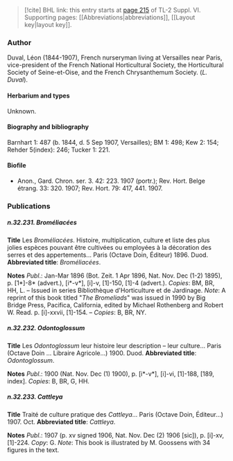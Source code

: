 > [!cite] BHL link: this entry starts at [page 215](https://www.biodiversitylibrary.org/item/103835#page/225/mode/1up) of TL-2 Suppl. VI.
> Supporting pages: [[Abbreviations|abbreviations]], [[Layout key|layout key]].

### Author

Duval, Léon (1844-1907), French nurseryman living at Versailles near Paris, vice-president of the French National Horticultural Society, the Horticultural Society of Seine-et-Oise, and the French Chrysanthemum Society. (*L. Duval*).

#### Herbarium and types

Unknown.

#### Biography and bibliography

Barnhart 1: 487 (b. 1844, d. 5 Sep 1907, Versailles); BM 1: 498; Kew 2: 154; Rehder 5(index): 246; Tucker 1: 221.

#### Biofile

- Anon., Gard. Chron. ser. 3. 42: 223. 1907 (portr.); Rev. Hort. Belge étrang. 33: 320. 1907; Rev. Hort. 79: 417, 441. 1907.

### Publications

##### n.32.231. Broméliacées

**Title**
Les *Broméliacées*. Histoire, multiplication, culture et liste des plus jolies espèces pouvant être cultivées ou employées à la décoration des serres et des appertements... Paris (Octave Doin, Éditeur) 1896. Duod.
**Abbreviated title**: *Broméliacées*.

**Notes**
*Publ*.: Jan-Mar 1896 (Bot. Zeit. 1 Apr 1896, Nat. Nov. Dec (1-2) 1895), p. \[1\*\]-8\* (advert.), \[i\*-v\*\], \[i\]-v, \[1\]-150, \[1\]-4 (advert.). *Copies*: BM, BR, HH, L. – Issued in series Bibliothèque d'Horticulture et de Jardinage.
*Note*: A reprint of this book titled "*The Bromeliads*" was issued in 1990 by Big Bridge Press, Pacifica, California, edited by Michael Rothenberg and Robert W. Read. p. \[i\]-xxvii, \[1\]-154. – *Copies*: B, BR, NY.

##### n.32.232. Odontoglossum

**Title**
Les *Odontoglossum* leur histoire leur description – leur culture... Paris (Octave Doin ... Libraire Agricole...) 1900. Duod.
**Abbreviated title**: *Odontoglossum*.

**Notes**
*Publ*.: 1900 (Nat. Nov. Dec (1) 1900), p. \[i\*-v\*\], \[i\]-vi, \[1\]-188, \[189, index\]. *Copies*: B, BR, G, HH.

##### n.32.233. Cattleya

**Title**
Traité de culture pratique des *Cattleya*... Paris (Octave Doin, Éditeur...) 1907. Oct.
**Abbreviated title**: *Cattleya*.

**Notes**
*Publ*.: 1907 (p. xv signed 1906, Nat. Nov. Dec (2) 1906 \[sic\]), p. \[i\]-xv, \[1\]-224. *Copy*: G.
*Note*: This book is illustrated by M. Goossens with 34 figures in the text.


